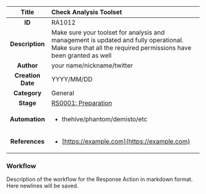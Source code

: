 | Title                       | Check Analysis Toolset         |
|:---------------------------:|:--------------------|
| **ID**                      | RA1012            |
| **Description**             | Make sure your toolset for analysis and management is updated and fully operational. Make sure that all the required permissions have been granted as well   |
| **Author**                  | your name/nickname/twitter        |
| **Creation Date**           | YYYY/MM/DD |
| **Category**                | General      |
| **Stage**                   |[RS0001: Preparation](../Response_Stages/RS0001.md)| 
| **Automation** |<ul><li>thehive/phantom/demisto/etc</li></ul>|
| **References** |<ul><li>[https://example.com](https://example.com)</li></ul>|

### Workflow

Description of the workflow for the Response Action in markdown format.  
Here newlines will be saved.  
